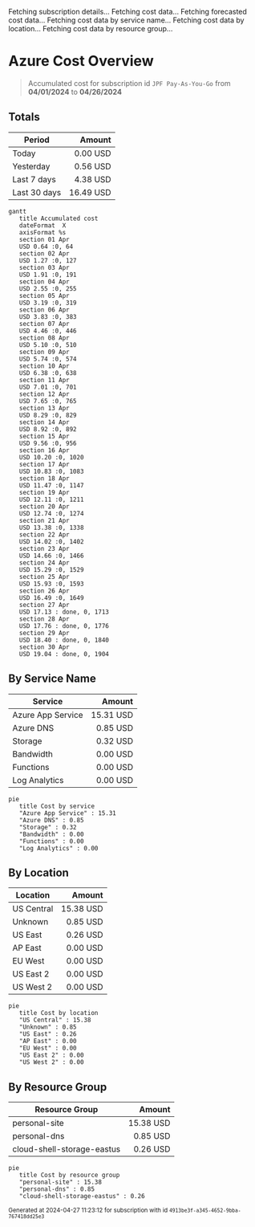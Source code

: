 Fetching subscription details...
Fetching cost data...
Fetching forecasted cost data...
Fetching cost data by service name...
Fetching cost data by location...
Fetching cost data by resource group...
# Azure Cost Overview

> Accumulated cost for subscription id `JPF Pay-As-You-Go` from **04/01/2024** to **04/26/2024**

## Totals

|Period|Amount|
|---|---:|
|Today|0.00 USD|
|Yesterday|0.56 USD|
|Last 7 days|4.38 USD|
|Last 30 days|16.49 USD|

```mermaid
gantt
   title Accumulated cost
   dateFormat  X
   axisFormat %s
   section 01 Apr
   USD 0.64 :0, 64
   section 02 Apr
   USD 1.27 :0, 127
   section 03 Apr
   USD 1.91 :0, 191
   section 04 Apr
   USD 2.55 :0, 255
   section 05 Apr
   USD 3.19 :0, 319
   section 06 Apr
   USD 3.83 :0, 383
   section 07 Apr
   USD 4.46 :0, 446
   section 08 Apr
   USD 5.10 :0, 510
   section 09 Apr
   USD 5.74 :0, 574
   section 10 Apr
   USD 6.38 :0, 638
   section 11 Apr
   USD 7.01 :0, 701
   section 12 Apr
   USD 7.65 :0, 765
   section 13 Apr
   USD 8.29 :0, 829
   section 14 Apr
   USD 8.92 :0, 892
   section 15 Apr
   USD 9.56 :0, 956
   section 16 Apr
   USD 10.20 :0, 1020
   section 17 Apr
   USD 10.83 :0, 1083
   section 18 Apr
   USD 11.47 :0, 1147
   section 19 Apr
   USD 12.11 :0, 1211
   section 20 Apr
   USD 12.74 :0, 1274
   section 21 Apr
   USD 13.38 :0, 1338
   section 22 Apr
   USD 14.02 :0, 1402
   section 23 Apr
   USD 14.66 :0, 1466
   section 24 Apr
   USD 15.29 :0, 1529
   section 25 Apr
   USD 15.93 :0, 1593
   section 26 Apr
   USD 16.49 :0, 1649
   section 27 Apr
   USD 17.13 : done, 0, 1713
   section 28 Apr
   USD 17.76 : done, 0, 1776
   section 29 Apr
   USD 18.40 : done, 0, 1840
   section 30 Apr
   USD 19.04 : done, 0, 1904
```

## By Service Name

|Service|Amount|
|---|---:|
|Azure App Service|15.31 USD|
|Azure DNS|0.85 USD|
|Storage|0.32 USD|
|Bandwidth|0.00 USD|
|Functions|0.00 USD|
|Log Analytics|0.00 USD|

```mermaid
pie
   title Cost by service
   "Azure App Service" : 15.31
   "Azure DNS" : 0.85
   "Storage" : 0.32
   "Bandwidth" : 0.00
   "Functions" : 0.00
   "Log Analytics" : 0.00
```

## By Location

|Location|Amount|
|---|---:|
|US Central|15.38 USD|
|Unknown|0.85 USD|
|US East|0.26 USD|
|AP East|0.00 USD|
|EU West|0.00 USD|
|US East 2|0.00 USD|
|US West 2|0.00 USD|

```mermaid
pie
   title Cost by location
   "US Central" : 15.38
   "Unknown" : 0.85
   "US East" : 0.26
   "AP East" : 0.00
   "EU West" : 0.00
   "US East 2" : 0.00
   "US West 2" : 0.00
```

## By Resource Group

|Resource Group|Amount|
|---|---:|
|personal-site|15.38 USD|
|personal-dns|0.85 USD|
|cloud-shell-storage-eastus|0.26 USD|

```mermaid
pie
   title Cost by resource group
   "personal-site" : 15.38
   "personal-dns" : 0.85
   "cloud-shell-storage-eastus" : 0.26
```

<sup>Generated at 2024-04-27 11:23:12 for subscription with id `4913be3f-a345-4652-9bba-767418dd25e3`</sup>
